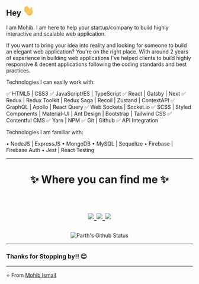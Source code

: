 ## Hey <img src="https://raw.githubusercontent.com/parth-27/parth-27/master/Hi.gif" width="30px">

I am Mohib. I am here to help your startup/company to build highly interactive and scalable web application.

If you want to bring your idea into reality and looking for someone to build an elegant web application? You're on the right place. With around 2 years of experience in building web applications I've helped clients to build highly responsive & decent applications following the coding standards and best practices.

Technologies I can easily work with:

✅ HTML5 | CSS3
✅ JavaScript/ES | TypeScript
✅ React | Gatsby | Next
✅ Redux | Redux Toolkit | Redux Saga | Recoil | Zustand | ContextAPI
✅ GraphQL | Apollo | React Query
✅ Web Sockets | Socket.io
✅ SCSS | Styled Components | Material-UI | Ant Design | Bootstrap | Tailwind CSS
✅ Contentful CMS
✅ Yarn | NPM
✅ Git | Github
✅ API Integration


Technologies I am familiar with:

• NodeJS | ExpressJS
• MongoDB
• MySQL | Sequelize
• Firebase | Firebase Auth
• Jest | React Testing

<hr/>

<h1 align="center">
✨ Where you can find me ✨

<p align="center">
  <br/>
  <a href="https://www.linkedin.com/in/imohib168/">
    <img src="https://img.shields.io/badge/LinkedIn-%230077B5.svg?&style=flat-square&logo=linkedin&logoColor=white">
  </a>
  
  <a href="https://github.com/imohib168">
    <img src="https://img.shields.io/badge/Github-%230A0A0A.svg?&style=flat-square&logo=Github&logoColor=white">  
  </a>

  <a href="https://www.facebook.com/Mohib.168/">
    <img src="https://img.shields.io/badge/Facebook-%231877F2.svg?&style=flat-square&logo=facebook&logoColor=white">  
  </a>
</p>
</h1>

<div align = "center">

![Parth's Github Status](https://github-readme-stats.vercel.app/api?username=imohib168)

<hr>

</div>


<h3>Thanks for Stopping by!! 😊</h3>


---
⭐️ From [Mohib Ismail](https://github.com/imohib168) 
